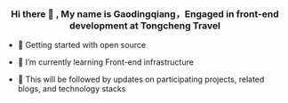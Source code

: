
### <div align="center">Hi there 👋 , My name is Gaodingqiang，Engaged in front-end development at Tongcheng Travel</div>  
  

- 📖 Getting started with open source  
  

- 🌱 I’m currently learning Front-end infrastructure  
  

- 🥥 This will be followed by updates on participating projects, related blogs, and technology stacks  
